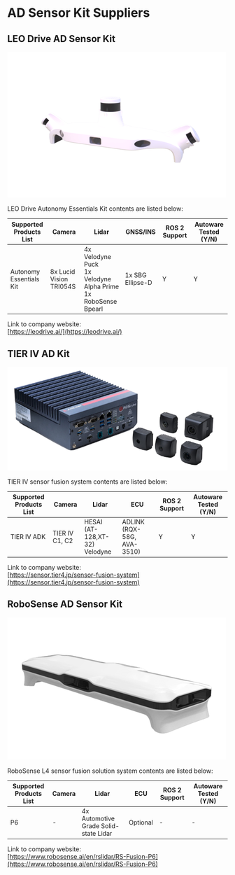 # AD Sensor Kit Suppliers

## **LEO Drive AD Sensor Kit**

![images/ad_kit-leodrive.png](images/ad_kit-leodrive.png)

LEO Drive Autonomy Essentials Kit contents are listed below:

| Supported Products List | Camera                  | Lidar                                                              | GNSS/INS         | ROS 2 Support | Autoware Tested (Y/N) |
| ----------------------- | ----------------------- | ------------------------------------------------------------------ | ---------------- | ------------- | --------------------- |
| Autonomy Essentials Kit | 8x Lucid Vision TRI054S | 4x Velodyne Puck<br>1x Velodyne Alpha Prime<br>1x RoboSense Bpearl | 1x SBG Ellipse-D | Y             | Y                     |

Link to company website:  
[https://leodrive.ai/](https://leodrive.ai/)

## **TIER IV AD Kit**

![images/ad_kit-tieriv.png](images/ad_kit-tieriv.png)

TIER IV sensor fusion system contents are listed below:

| Supported Products List | Camera         | Lidar                            | ECU                        | ROS 2 Support | Autoware Tested (Y/N) |
| ----------------------- | -------------- | -------------------------------- | -------------------------- | ------------- | --------------------- |
| TIER IV ADK             | TIER IV C1, C2 | HESAI (AT-128,XT-32)<br>Velodyne | ADLINK (RQX-58G, AVA-3510) | Y             | Y                     |

Link to company website:  
[https://sensor.tier4.jp/sensor-fusion-system](https://sensor.tier4.jp/sensor-fusion-system)

## **RoboSense AD Sensor Kit**

![images/ad_kit-robosense.png](images/ad_kit-robosense.png)

RoboSense L4 sensor fusion solution system contents are listed below:

| Supported Products List | Camera | Lidar                                 | ECU      | ROS 2 Support | Autoware Tested (Y/N) |
| ----------------------- | ------ | ------------------------------------- | -------- | ------------- | --------------------- |
| P6                      | -      | 4x Automotive Grade Solid-state Lidar | Optional | -             | -                     |

Link to company website:  
[https://www.robosense.ai/en/rslidar/RS-Fusion-P6](https://www.robosense.ai/en/rslidar/RS-Fusion-P6)
